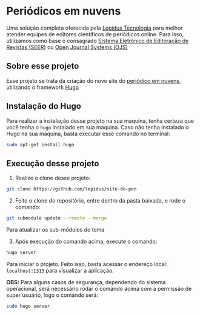 # Periódicos em nuvens

Uma solução completa oferecida pela [Lepidus Tecnologia](https://lepidus.com.br/) para melhor atender equipes de editores científicos de periódicos online. Para isso, utilizamos como base o consagrado [Sistema Eletrônico de Editoração de Revistas (SEER)](https://periodicos.emnuvens.com.br/o-que-e/seer/) ou [Open Journal Systems (OJS)](https://github.com/pkp/ojs)

## Sobre esse projeto

Esse projeto se trata da criação do novo site do [periódico em nuvens](https://periodicos.emnuvens.com.br/), utilizando o framework [Hugo](https://gohugo.io/)

## Instalação do Hugo
Para realizar a instalação desse projeto na sua maquina, tenha certeza que você tenha o `hugo` instalado em sua maquina. Caso não tenha instalado o Hugo na sua maquina, basta executar esse comando no terminal:

```sh
sudo apt-get install hugo
```

## Execução desse projeto

1. Realize o clone desse projeto:

```sh
git clone https://github.com/lepidus/site-do-pen
```

2. Feito o clone do repositório, entre dentro da pasta baixada, e rode o comando:

```sh
git submodule update --remote --merge
```

Para atualizar os sub-módulos do tema

3. Após execução do comando acima, execute o comando:

```sh
hugo server
```
Para iniciar o projeto. Feito isso, basta acessar o endereço local: `localhost:1313` para visualizar a aplicação.

**OBS:** Para alguns casos de segurança, dependendo do sistema operacional, será necessário rodar o comando acima com a permissão de super usuário, logo o comando será:

```sh
sudo hugo server
```